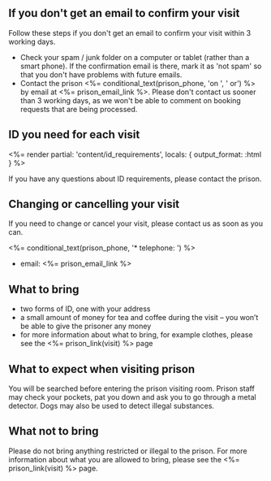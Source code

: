 ## <a name="info-check-spam"></a> If you don't get an email to confirm your visit

Follow these steps if you don't get an email to confirm your visit within 3 working days.

* Check your spam / junk folder on a computer or tablet (rather than a smart phone). If the confirmation email is there, mark it as 'not spam' so that you don't have problems with future emails.
* Contact the prison <%= conditional_text(prison_phone, 'on ', ' or') %> by email at <%= prison_email_link %>. Please don't contact us sooner than 3 working days, as we won't be able to comment on booking requests that are being processed.

## <a name="#info-id-requirements"></a> ID you need for each visit

<%= render partial: 'content/id_requirements', locals: { output_format: :html } %>

If you have any questions about ID requirements, please contact the prison.

## <a name="#info-cancelling"></a> Changing or cancelling your visit

If you need to change or cancel your visit, please contact us as soon as you can.

<%= conditional_text(prison_phone, '* telephone: ') %>
* email: <%= prison_email_link %>

## <a name="#info-what-to-bring"></a> What to bring

* two forms of ID, one with your address
* a small amount of money for tea and coffee during the visit – you won’t be able to give the prisoner any money
* for more information about what to bring, for example clothes, please see the <%= prison_link(visit) %> page

## <a name="#info-what-to-expect"></a> What to expect when visiting prison

You will be searched before entering the prison visiting room. Prison staff may check your pockets, pat you down and ask you to go through a metal detector. Dogs may also be used to detect illegal substances.

## <a name="#info-what-not-to-bring"></a> What not to bring

Please do not bring anything restricted or illegal to the prison. For more information about what you are allowed to bring, please see the <%= prison_link(visit) %> page.
